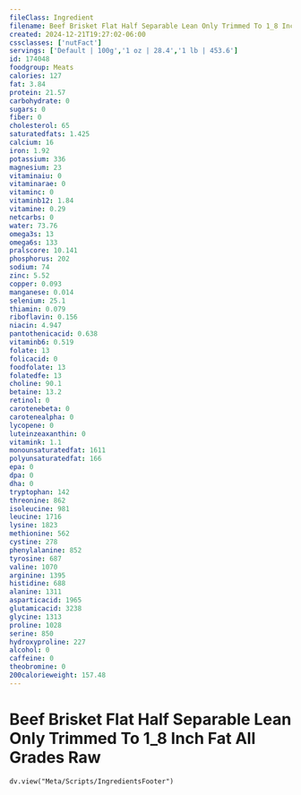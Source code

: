 ```yaml
---
fileClass: Ingredient
filename: Beef Brisket Flat Half Separable Lean Only Trimmed To 1_8 Inch Fat All Grades Raw
created: 2024-12-21T19:27:02-06:00
cssclasses: ['nutFact']
servings: ['Default | 100g','1 oz | 28.4','1 lb | 453.6']
id: 174048
foodgroup: Meats
calories: 127
fat: 3.84
protein: 21.57
carbohydrate: 0
sugars: 0
fiber: 0
cholesterol: 65
saturatedfats: 1.425
calcium: 16
iron: 1.92
potassium: 336
magnesium: 23
vitaminaiu: 0
vitaminarae: 0
vitaminc: 0
vitaminb12: 1.84
vitamine: 0.29
netcarbs: 0
water: 73.76
omega3s: 13
omega6s: 133
pralscore: 10.141
phosphorus: 202
sodium: 74
zinc: 5.52
copper: 0.093
manganese: 0.014
selenium: 25.1
thiamin: 0.079
riboflavin: 0.156
niacin: 4.947
pantothenicacid: 0.638
vitaminb6: 0.519
folate: 13
folicacid: 0
foodfolate: 13
folatedfe: 13
choline: 90.1
betaine: 13.2
retinol: 0
carotenebeta: 0
carotenealpha: 0
lycopene: 0
luteinzeaxanthin: 0
vitamink: 1.1
monounsaturatedfat: 1611
polyunsaturatedfat: 166
epa: 0
dpa: 0
dha: 0
tryptophan: 142
threonine: 862
isoleucine: 981
leucine: 1716
lysine: 1823
methionine: 562
cystine: 278
phenylalanine: 852
tyrosine: 687
valine: 1070
arginine: 1395
histidine: 688
alanine: 1311
asparticacid: 1965
glutamicacid: 3238
glycine: 1313
proline: 1028
serine: 850
hydroxyproline: 227
alcohol: 0
caffeine: 0
theobromine: 0
200calorieweight: 157.48
---
```


# Beef Brisket Flat Half Separable Lean Only Trimmed To 1_8 Inch Fat All Grades Raw

```dataviewjs
dv.view("Meta/Scripts/IngredientsFooter")
```